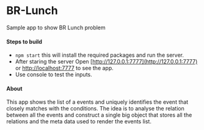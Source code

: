 # BR-Lunch
Sample app to show BR Lunch problem

#### Steps to build
* ``` npm start ``` this will install the required packages and run the server.
* After staring the server Open [http://127.0.0.1:7777](http://127.0.0.1:7777) or [http://localhost:7777](http://localhost:7777) to see the app.
* Use console to test the inputs.


#### About
This app shows the list of a events and uniquely identifies the event that closely matches with the conditions.
The idea is to analyse the relation between all the events and construct a single big object that stores all the relations and the meta data used to render the events list. 

